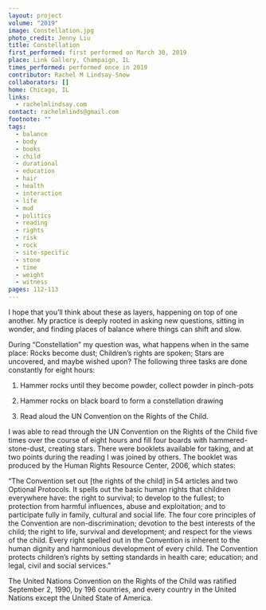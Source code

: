 ```yaml
---
layout: project
volume: "2019"
image: Constellation.jpg
photo_credit: Jenny Liu
title: Constellation
first_performed: first performed on March 30, 2019
place: Link Gallery, Champaign, IL
times_performed: performed once in 2019
contributor: Rachel M Lindsay-Snow
collaborators: []
home: Chicago, IL
links:
  - rachelmlindsay.com
contact: rachelmlinds@gmail.com
footnote: ""
tags:
  - balance
  - body
  - books
  - child
  - durational
  - education
  - hair
  - health
  - interaction
  - life
  - mud
  - politics
  - reading
  - rights
  - risk
  - rock
  - site-specific
  - stone
  - time
  - weight
  - witness
pages: 112-113
---
```


I hope that you’ll think about these as layers, happening on top of one another. My practice is deeply rooted in asking new questions, sitting in wonder, and finding places of balance where things can shift and slow.

During “Constellation” my question was, what happens when in the same place: Rocks become dust; Children’s rights are spoken; Stars are uncovered, and maybe wished upon? The following three tasks are done constantly for eight hours:

1. Hammer rocks until they become powder, collect powder in pinch-pots

2. Hammer rocks on black board to form a constellation drawing

3. Read aloud the UN Convention on the Rights of the Child.

I was able to read through the UN Convention on the Rights of the Child five times over the course of eight hours and fill four boards with hammered-stone-dust, creating stars. There were booklets available for taking, and at two points during the reading I was joined by others. The booklet was produced by the Human Rights Resource Center, 2006, which states:

“The Convention set out [the rights of the child] in 54 articles and two Optional Protocols. It spells out the basic human rights that children everywhere have: the right to survival; to develop to the fullest; to protection from harmful influences, abuse and exploitation; and to participate fully in family, cultural and social life. The four core principles of the Convention are non-discrimination; devotion to the best interests of the child; the right to life, survival and development; and respect for the views of the child. Every right spelled out in the Convention is inherent to the human dignity and harmonious development of every child. The Convention protects children’s rights by setting standards in health care; education; and legal, civil and social services.”

The United Nations Convention on the Rights of the Child was ratified September 2, 1990, by 196 countries, and every country in the United Nations except the United State of America.
